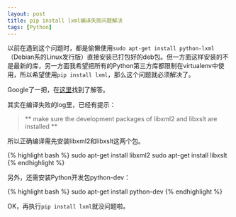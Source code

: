 ```yaml
---
layout: post
title: pip install lxml编译失败问题解决
tags: [Python]
---
```


以前在遇到这个问题时，都是偷懒使用`sudo apt-get install python-lxml`（Debian系的Linux发行版）直接安装已打包好的deb包。但一方面这样安装的不是最新的库，另一方面我希望把所有的Python第三方库都限制在virtualenv中使用，所以希望使用`pip install lxml`，那么这个问题就必须解决了。

Google了一把，在[这里](http://stackoverflow.com/questions/5178416/pip-install-lxml-error)找到了解答。

其实在编译失败的log里，已经有提示：

>
> ** make sure the development packages of libxml2 and libxslt are installed **
>

所以正确编译需先安装libxml2和libxslt这两个包。

{% highlight bash %}
sudo apt-get install libxml2
sudo apt-get install libxslt
{% endhighlight %}

另外，还需安装Python开发包python-dev：

{% highlight bash %}
sudo apt-get install python-dev
{% endhighlight %}

OK，再执行`pip install lxml`就没问题啦。
